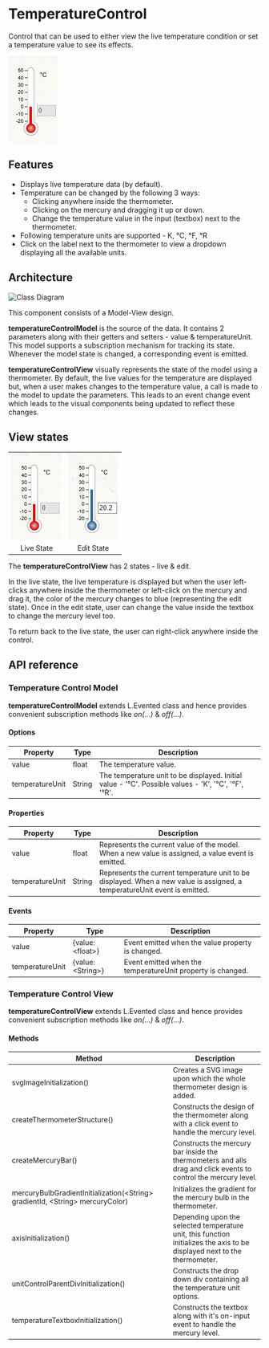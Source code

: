 # TemperatureControl

Control that can be used to either view the live temperature condition or set a temperature value to see its effects.

![Control structure design](images/temperatureControl.PNG) 

## Features

* Displays live temperature data (by default).
* Temperature can be changed by the following 3 ways:
    * Clicking anywhere inside the thermometer.
    * Clicking on the mercury and dragging it up or down.
    * Change the temperature value in the input (textbox) next to the thermometer.
* Following temperature units are supported - K, °C, °F, °R
* Click on the label next to the thermometer to view a dropdown displaying all the available units.

## Architecture

![Class Diagram](images/temperatureControl_classDiagram.png)

This component consists of a Model-View design.

**temperatureControlModel** is the source of the data. It contains 2 parameters along with their getters and setters - value & temperatureUnit. This model supports a subscription mechanism for  tracking its state. Whenever the model state is changed, a corresponding event is emitted.

**temperatureControlView** visually represents the state of the model using a thermometer. By default, the live values for the temperature are displayed but, when a user makes changes to the temperature value, a call is made to the model to update the parameters. This leads to an event change event which leads to the visual components being updated to reflect these changes.

## View states

<table class="temperatureViewStates">
<tr><td><img src="images/temperatureControl.PNG" alt="Live state"/></td>
    <td><img src="images/temperatureControl_edit.PNG" alt="Edit state"/></td></tr>
<tr align="center"><td>Live State</td><td>Edit State</td></tr>
</table>

The **temperatureControlView** has 2 states - live & edit.

In the live state, the live temperature is displayed but when the user left-clicks anywhere inside the thermometer or left-click on the mercury and drag it, the color of the mercury changes to blue (representing the edit state). Once in the edit state, user can change the value inside the textbox to change the mercury level too.

To return back to the live state, the user can right-click anywhere inside the control.

## API reference

### Temperature Control Model

**temperatureControlModel** extends L.Evented class and hence provides convenient subscription methods like *on(...)* & *off(...)*.

#### Options

| Property | Type | Description |
|---|---|---|
| value | float | The temperature value. |
| temperatureUnit | String | The temperature unit to be displayed. Initial value - '°C'. Possible values - 'K', '°C', '°F', '°R'. |

#### Properties

| Property | Type | Description |
|---|---|---|
| value | float | Represents the current value of the model. When a new value is assigned, a value event is emitted. |
| temperatureUnit | String | Represents the current temperature unit to be displayed. When a new value is assigned, a temperatureUnit event is emitted. |

#### Events

| Property | Type | Description |
|---|---|---|
| value | {value: &lt;float&gt;} | Event emitted when the value property is changed. |
| temperatureUnit | {value: &lt;String&gt;} | Event emitted when the temperatureUnit property is changed. |

### Temperature Control View

**temperatureControlView** extends L.Evented class and hence provides convenient subscription methods like *on(...)* & *off(...)*.

#### Methods

| Method | Description |
|---|---|
| svgImageInitialization() | Creates a SVG image upon which the whole thermometer design is added. |
| createThermometerStructure() | Constructs the design of the thermometer along with a click event to handle the mercury level. |
| createMercuryBar() | Constructs the mercury bar inside the thermometers and alls drag and click events to control the mercury level. |
| mercuryBulbGradientInitialization(&lt;String&gt; gradientId, &lt;String&gt; mercuryColor) | Initializes the gradient for the mercury bulb in the thermometer. |
| axisInitialization() | Depending upon the selected temperature unit, this function initializes the axis to be displayed next to the thermometer. |
| unitControlParentDivInitialization() | Constructs the drop down div containing all the temperature unit options. |
| temperatureTextboxInitialization() | Constructs the textbox along with it's on-input event to handle the mercury level. |


